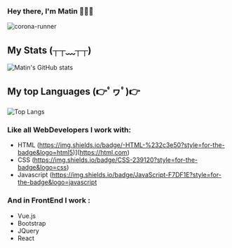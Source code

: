 ### Hey there, I'm Matin 🙋🏻‍♂️
![corona-runner](https://user-images.githubusercontent.com/69871290/124500350-d87fee00-ddd4-11eb-910e-fa8ee941d8c0.gif)

##  My Stats (┬┬﹏┬┬) 
![Matin's GitHub stats](https://github-readme-stats.vercel.app/api?username=MatinDehghanian&count_private=true&show_icons=true&theme=dark)


## My top Languages (👉ﾟヮﾟ)👉
![Top Langs](https://github-readme-stats.vercel.app/api/top-langs/?username=MatinDehghanian&theme=dark)

### Like all WebDevelopers I work with:
- HTML (https://img.shields.io/badge/-HTML-%232c3e50?style=for-the-badge&logo=html5)](https://html.com)
- CSS (https://img.shields.io/badge/CSS-239120?style=for-the-badge&logo=css)
- Javascript (https://img.shields.io/badge/JavaScript-F7DF1E?style=for-the-badge&logo=javascript
### And in FrontEnd I work :
- Vue.js
- Bootstrap
- JQuery
- React
